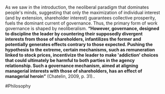 As we saw in the introduction, the neoliberal paradigm that dominates people's minds, suggesting that only the maximization of individual interest (and by extension, shareholder interest) guarantees collective prosperity, fuels the dominant current of governance. Thus, the primary form of work governance is shaped by neoliberalism. **“However, governance, designed to discipline the leader by countering their supposedly divergent interests from those of shareholders, infantilizes the former and potentially generates effects contrary to those expected. Pushing the hypothesis to the extreme, certain mechanisms, such as remuneration linked to stock prices, incentivize the leader to make 'addiction' choices that could ultimately be harmful to both parties in the agency relationship. Such a governance mechanism, aimed at aligning managerial interests with those of shareholders, has an effect of managerial heroin”** (Chatelin, 2009, p. 31)..

#Philosophy